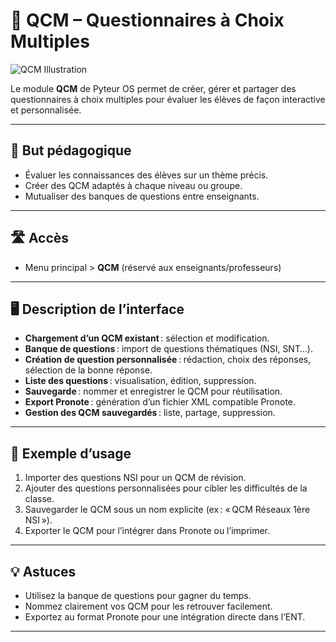 # 📝 QCM – Questionnaires à Choix Multiples

![QCM Illustration](https://images.unsplash.com/photo-1503676382389-4809596d5290?auto=format&fit=crop&w=800&q=80)

Le module **QCM** de Pyteur OS permet de créer, gérer et partager des questionnaires à choix multiples pour évaluer les élèves de façon interactive et personnalisée.

---

## 🎯 But pédagogique

- Évaluer les connaissances des élèves sur un thème précis.
- Créer des QCM adaptés à chaque niveau ou groupe.
- Mutualiser des banques de questions entre enseignants.

---

## 🛣️ Accès

- Menu principal > **QCM** (réservé aux enseignants/professeurs)

---

## 🖥️ Description de l’interface

- **Chargement d’un QCM existant** : sélection et modification.
- **Banque de questions** : import de questions thématiques (NSI, SNT…).
- **Création de question personnalisée** : rédaction, choix des réponses, sélection de la bonne réponse.
- **Liste des questions** : visualisation, édition, suppression.
- **Sauvegarde** : nommer et enregistrer le QCM pour réutilisation.
- **Export Pronote** : génération d’un fichier XML compatible Pronote.
- **Gestion des QCM sauvegardés** : liste, partage, suppression.

---

## 📝 Exemple d’usage

1. Importer des questions NSI pour un QCM de révision.
2. Ajouter des questions personnalisées pour cibler les difficultés de la classe.
3. Sauvegarder le QCM sous un nom explicite (ex : « QCM Réseaux 1ère NSI »).
4. Exporter le QCM pour l’intégrer dans Pronote ou l’imprimer.

---

## 💡 Astuces

- Utilisez la banque de questions pour gagner du temps.
- Nommez clairement vos QCM pour les retrouver facilement.
- Exportez au format Pronote pour une intégration directe dans l’ENT.

---
